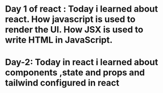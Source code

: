 # Day 1 of react : Today i learned about react. How javascript is used to render the UI. How JSX is used to write HTML in JavaScript.

# Day-2: Today in react i learned about components ,state and props and tailwind configured in react
